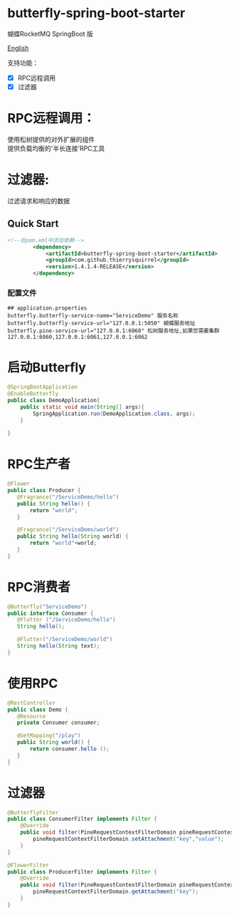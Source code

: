 # butterfly-spring-boot-starter

蝴蝶RocketMQ   SpringBoot 版

[English](./README.md)

支持功能：
- [x] RPC远程调用  
- [X] 过滤器  

# RPC远程调用： 
 使用松树提供的对外扩展的组件  
 提供负载均衡的'半长连接'RPC工具  
 
# 过滤器:  
 过滤请求和响应的数据   
 
## Quick Start

```xml
<!--在pom.xml中添加依赖-->
        <dependency>
            <artifactId>butterfly-spring-boot-starter</artifactId>
            <groupId>com.github.thierrysquirrel</groupId>
            <version>1.4.1.4-RELEASE</version>
        </dependency>
``` 

 ### 配置文件
 
 ```properties
 ## application.properties
butterfly.butterfly-service-name="ServiceDemo" 服务名称
butterfly.butterfly-service-url="127.0.0.1:5050" 蝴蝶服务地址
butterfly.pine-service-url="127.0.0.1:6060" 松树服务地址,如果您需要集群 127.0.0.1:6060,127.0.0.1:6061,127.0.0.1:6062
 ```

 # 启动Butterfly
 ```java
 @SpringBootApplication
 @EnableButterfly
 public class DemoApplication{
     public static void main(String[] args){
         SpringApplication.run(DemoApplication.class, args);
     }
    
 }
 ```

# RPC生产者 

 ```java
@Flower
public class Producer {
    @Fragrance("/ServiceDemo/hello")
    public String hello() {
        return "world";
    }

    @Fragrance("/ServiceDemo/world")
    public String hello(String world) {
        return "world"+world;
    }
}
 ```

# RPC消费者

 ```java
@Butterfly("ServiceDemo")
public interface Consumer {
    @Flutter ("/ServiceDemo/hello")
    String hello();

    @Flutter("/ServiceDemo/world")
    String hello(String text);
}
 ```

# 使用RPC

 ```java
@RestController
public class Demo {
    @Resource
    private Consumer consumer;

    @GetMapping("/play")
    public String world() {
        return consumer.hello ();
    }
}
 ```

# 过滤器  

```java
@ButterflyFilter
public class ConsumerFilter implements Filter {
	@Override
	public void filter(PineRequestContextFilterDomain pineRequestContextFilterDomain) {
        pineRequestContextFilterDomain.setAttachment("key","value");        	
	}
}
```  

```java
@FlowerFilter
public class ProducerFilter implements Filter {
	@Override
	public void filter(PineRequestContextFilterDomain pineRequestContextFilterDomain) {
		pineRequestContextFilterDomain.getAttachment("key");	
	}
}
```